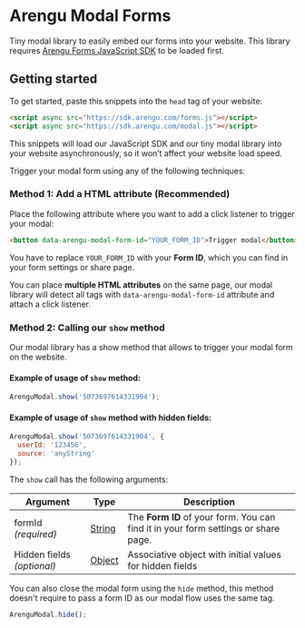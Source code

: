 # Arengu Modal Forms
Tiny modal library to easily embed our forms into your website. This library requires [Arengu Forms JavaScript SDK](https://github.com/arengu/forms-js-sdk) to be loaded first.

## Getting started
To get started, paste this snippets into the `head` tag of your website:

```html
<script async src="https://sdk.arengu.com/forms.js"></script>
<script async src="https://sdk.arengu.com/modal.js"></script>
```

This snippets will load our JavaScript SDK and our tiny modal library into your website asynchronously, so it won’t affect your website load speed.

Trigger your modal form using any of the following techniques:

### **Method 1: Add a HTML attribute** (Recommended)
Place the following attribute where you want to add a click listener to trigger your modal:

```html
<button data-arengu-modal-form-id="YOUR_FORM_ID">Trigger modal</button>
```

You have to replace `YOUR_FORM_ID` with your **Form ID**, which you can find in your form settings or share page.

You can place **multiple HTML attributes** on the same page, our modal library will detect all tags with `data-arengu-modal-form-id` attribute and attach a click listener.

### **Method 2:** Calling our `show` method

Our modal library has a show method that allows to trigger your modal form on the website.

#### Example of usage of `show` method:
```javascript
ArenguModal.show('5073697614331904');
```

#### Example of usage of `show` method with hidden fields:
```javascript
ArenguModal.show('5073697614331904', {
  userId: '123456',
  source: 'anyString'
});
```

The `show` call has the following arguments:

| Argument | Type | Description |
| ------ | ------ | ------ |
| formId _(required)_| [String](https://developer.mozilla.org/en-US/docs/Web/JavaScript/Reference/Global_Objects/String) | The **Form ID** of your form. You can find it in your form settings or share page. |
| Hidden fields _(optional)_| [Object](https://developer.mozilla.org/en-US/docs/Web/JavaScript/Reference/Global_Objects/Object) | Associative object with initial values for hidden fields |

You can also close the modal form using the `hide` method, this method doesn't require to pass a form ID as our modal flow uses the same tag.

```javascript
ArenguModal.hide();
```